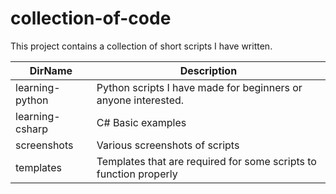 # collection-of-code
This project contains a collection of short scripts I have written. 

DirName      | Description
------------- | -------------  
learning-python | Python scripts I have made for beginners or anyone interested.
learning-csharp | C# Basic examples   
screenshots | Various screenshots of scripts  
templates | Templates that are required for some scripts to function properly  
 






